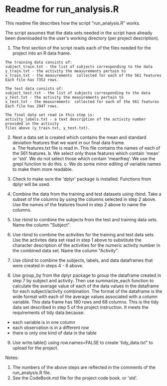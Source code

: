 # Readme for run_analysis.R

This readme file describes how the script "run_analysis.R" works.

The script assumes that the data sets needed in the script have already been downloaded
to the user's working directory (per project description).

1.  The first section of the script reads each of the files needed for the project into an
R data frame. 
```
The training data consists of:
subject_train.txt - the list of subjects corresponding to the data
y_train.txt - the activity the measurements pertain to
x_train.txt - the measurements  collected for each of the 561 features
Each file has 7352 rows.
```
```
The test data consists of:
subject_test.txt - the list of subjects corresponding to the data
y_test.txt - the activity the measurements pertain to
x_test.txt - the measurements  collected for each of the 561 features
Each file has 2947 rows.
```
```
The final data set read in this step is:
activity_labels.txt - a text description of the activity number provided in the activity
files above (y_train.txt, y_test.txt).
```
2. Next a data set is created which contains the mean and standard deviation features 
that we want in our final data frame.  
  a.  The features.txt file is read in.  This file contains the names of each of the 561 features.
  b.   We select only those features which contain 'mean' or 'std'.  We do not select those
which contain 'meanfreq'.  We use the grepl function to do this.
  c.  We do some minor editing of variable names to make them more readable. 

3.  Check to make sure the 'dplyr' package is installed.  Functions from dplyr will be used.

4.  Combine the data from the training and test datasets using rbind.  Take a subset of the
columns by using the columns selected in step 2 above.  Use the names of the features found
in step 2 above to name the columns.

5.  Use rbind to combine the subjects from the test and training data sets.  Name the column
"Subject".

6.  Use rbind to combine the activities for the training and test data sets.  Use the
activites data set read in step 1 above to substitute the character description of the 
activities for the numeric activity number in the combined data set.  Name the column "Activity".

7.  Use cbind to combine the subjects, labels, and data dataframes that were created in
steps 4 - 6 above.

8.  Use group_by from the dplyr package to group the dataframe created in step 7 by subject and
activity.  Then use summarize_each function to calculate the average value of each of the
data values in the dataframe for each subject/activity combination.  The format of
the dataframe is the wide format with each of the average values associated with a column 
variable.  This data frame has 180 rows and 68 columns. This is the tidy data set 
described in step 5 of the project instruction.  It meets the requirements of tidy data because:
  * each variable is in one column
  * each observation is in a different row
  * there is only one kind of data in the table

9.  Use write.table() using row.names=FALSE to create 'tidy_data.txt" to upload for the project.

Notes:  
1.  The numbers of the above steps are reflected in the comments of the run_analysis.R
file.
2.  See the CodeBook.md file for the project code book.
or 'std'.
